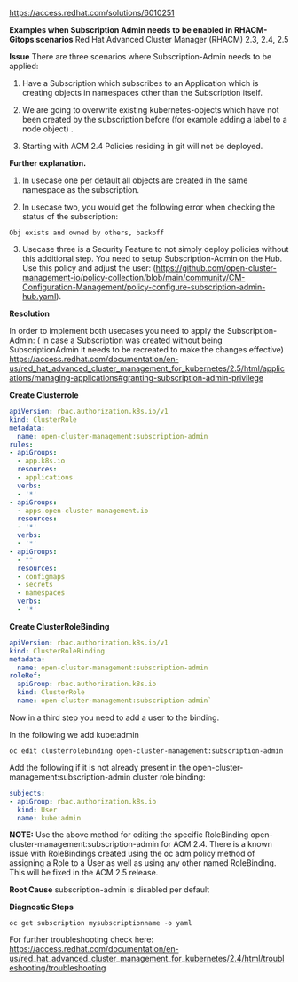 https://access.redhat.com/solutions/6010251

**Examples when Subscription Admin needs to be enabled in RHACM-Gitops scenarios**
Red Hat Advanced Cluster Manager (RHACM) 2.3, 2.4, 2.5

**Issue**
There are three scenarios where Subscription-Admin needs to be applied:

1. Have a Subscription which subscribes to an Application which is creating objects in namespaces other than the Subscription itself.

2. We are going to overwrite existing kubernetes-objects which have not been created by the subscription before (for example adding a label to a node object) .

3. Starting with ACM 2.4 Policies residing in git will not be deployed.

**Further explanation.**
1. In usecase one per default all objects are created in the same namespace as the subscription.

2. In usecase two, you would get the following error when checking the status of the subscription:

`Obj exists and owned by others, backoff`

3. Usecase three is a Security Feature to not simply deploy policies without this additional step. You need to setup Subscription-Admin on the Hub. Use this policy and adjust the user:
(https://github.com/open-cluster-management-io/policy-collection/blob/main/community/CM-Configuration-Management/policy-configure-subscription-admin-hub.yaml).

**Resolution**

In order to implement both usecases you need to apply the Subscription-Admin:
( in case a Subscription was created without being SubscriptionAdmin it needs to be recreated to make the changes effective)
https://access.redhat.com/documentation/en-us/red_hat_advanced_cluster_management_for_kubernetes/2.5/html/applications/managing-applications#granting-subscription-admin-privilege

**Create Clusterrole**

```yaml
apiVersion: rbac.authorization.k8s.io/v1
kind: ClusterRole
metadata:
  name: open-cluster-management:subscription-admin
rules:
- apiGroups:
  - app.k8s.io
  resources:
  - applications
  verbs:
  - '*'
- apiGroups:
  - apps.open-cluster-management.io
  resources:
  - '*'
  verbs:
  - '*'
- apiGroups:
  - ""
  resources:
  - configmaps
  - secrets
  - namespaces
  verbs:
  - '*'
  ```

**Create ClusterRoleBinding**

```yaml
apiVersion: rbac.authorization.k8s.io/v1
kind: ClusterRoleBinding
metadata:
  name: open-cluster-management:subscription-admin
roleRef:
  apiGroup: rbac.authorization.k8s.io
  kind: ClusterRole
  name: open-cluster-management:subscription-admin`
```

Now in a third step you need to add a user to the binding.

In the following we add kube:admin

`oc edit clusterrolebinding open-cluster-management:subscription-admin`

Add the following if it is not already present in the open-cluster-management:subscription-admin cluster role binding:

```yaml
subjects:
- apiGroup: rbac.authorization.k8s.io
  kind: User
  name: kube:admin
````
  
**NOTE:** Use the above method for editing the specific RoleBinding open-cluster-management:subscription-admin for ACM 2.4. There is a known issue with RoleBindings created using the oc adm policy method of assigning a Role to a User as well as using any other named RoleBinding. This will be fixed in the ACM 2.5 release.

**Root Cause**
subscription-admin is disabled per default

**Diagnostic Steps**

`oc get subscription mysubscriptionname -o yaml`

For further troubleshooting check here:
https://access.redhat.com/documentation/en-us/red_hat_advanced_cluster_management_for_kubernetes/2.4/html/troubleshooting/troubleshooting

